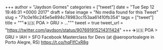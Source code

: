 
+++
author = "Jaydson Gomes"
categories = ["tweet"]
date = "Tue Sep 12 19:46:31 +0000 2017"
draft = false
image = "No media found for this Tweet"
slug = "71c0e16c245e5e894c78983cc153aa61410fb354"
tags = ["tweet"]
title = """✈️🇺🇸 POA &gt; GRU &gt; ..."""
tweet = true
tweet_url = "https://twitter.com/jaydson/status/907691915214311424"
+++
✈️🇺🇸 POA &gt; GRU &gt; IAH &gt; SFO Facebook Masterclass for Devs (at @aeroportoalegre in Porto Alegre, RS) https://t.co/hqFlfCxR8g
